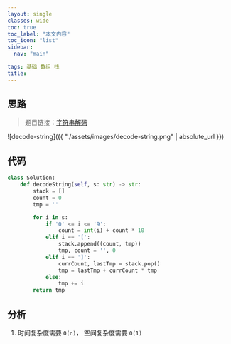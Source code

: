 ```yaml
---
layout: single
classes: wide
toc: true
toc_label: "本文内容"
toc_icon: "list"
sidebar:
  nav: "main"

tags: 基础 数组 栈
title: 
---
```


## 思路

> 题目链接：[字符串解码](https://leetcode-cn.com/problems/decode-string/)

![decode-string]({{ "./assets/images/decode-string.png" | absolute_url }})

## 代码

```python
class Solution:
    def decodeString(self, s: str) -> str:
        stack = []
        count = 0
        tmp = ''

        for i in s:
            if '0' <= i <= '9':
                count = int(i) + count * 10
            elif i == '[':
                stack.append((count, tmp))
                tmp, count = '', 0
            elif i == ']':
                currCount, lastTmp = stack.pop()
                tmp = lastTmp + currCount * tmp
            else:
                tmp += i
        return tmp
```

## 分析

1. 时间复杂度需要 `O(n)`， 空间复杂度需要 `O(1)`

